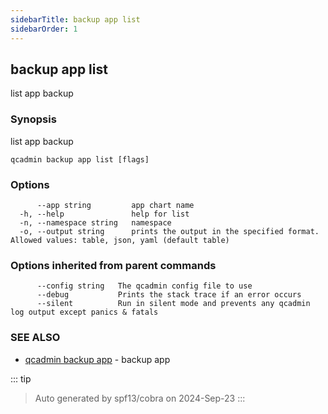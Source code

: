 ```yaml
---
sidebarTitle: backup app list
sidebarOrder: 1
---
```


## backup app list

list app backup

### Synopsis

list app backup

```
qcadmin backup app list [flags]
```

### Options

```
      --app string         app chart name
  -h, --help               help for list
  -n, --namespace string   namespace
  -o, --output string      prints the output in the specified format. Allowed values: table, json, yaml (default table)
```

### Options inherited from parent commands

```
      --config string   The qcadmin config file to use
      --debug           Prints the stack trace if an error occurs
      --silent          Run in silent mode and prevents any qcadmin log output except panics & fatals
```

### SEE ALSO

* [qcadmin backup app](backup_app.md)	 - backup app

::: tip
>Auto generated by spf13/cobra on 2024-Sep-23
:::
